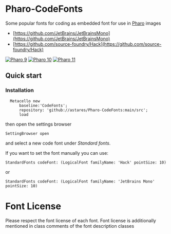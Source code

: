 # Pharo-CodeFonts
Some popular fonts for coding as embedded font for use in [Pharo](http://www.pharo.org) images

- [https://github.com/JetBrains/JetBrainsMono](https://github.com/JetBrains/JetBrainsMono)
- [https://github.com/source-foundry/Hack](https://github.com/source-foundry/Hack)

[![Pharo 9](https://img.shields.io/badge/Pharo-9.0-%23aac9ff.svg)](https://pharo.org/download)
[![Pharo 10](https://img.shields.io/badge/Pharo-10-%23aac9ff.svg)](https://pharo.org/download)
[![Pharo 11](https://img.shields.io/badge/Pharo-11-%23aac9ff.svg)](https://pharo.org/download)

## Quick start 

### Installation

```Smalltalk
  Metacello new
      baseline:'CodeFonts';
      repository: 'github://astares/Pharo-CodeFonts:main/src';
      load
```

then open the settings browser 

```Smalltalk
SettingBrowser open
```
and select a new code font under *Standard fonts*. 

If you want to set the font manually you can use:

```Smalltalk
StandardFonts codeFont: (LogicalFont familyName: 'Hack' pointSize: 10)
```

or 

```Smalltalk
StandardFonts codeFont: (LogicalFont familyName: 'JetBrains Mono' pointSize: 10)
```

# Font License

Please respect the font license of each font. Font license is additionally mentioned in class comments of the font description classes
